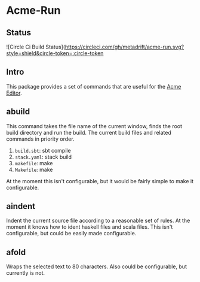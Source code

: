 Acme-Run
========

Status
------
![Circle Ci Build Status](https://circleci.com/gh/metadrift/acme-run.svg?style=shield&circle-token=:circle-token

Intro
-----

This package provides a set of commands that are useful for the [Acme 
Editor](http://acme.cat-v.org/). 

abuild
------

This command takes the file name of the current window, finds the root build 
directory and run the build. The current build files and related commands in 
priority order. 

1. `build.sbt`: sbt compile
2. `stack.yaml`: stack build
3. `makefile`: make
4. `Makefile`: make

At the moment this isn't configurable, but it would be fairly simple to make it 
configurable. 

aindent
-------

Indent the current source file according to a reasonable set of rules. At the 
moment it knows how to ident haskell files and scala files. This isn't 
configurable, but could be easily made configurable.

afold
-----

Wraps the selected text to 80 characters. Also could be configurable, but 
currently is not.
